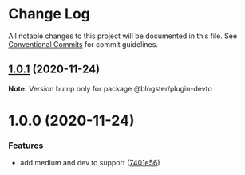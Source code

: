 # Change Log

All notable changes to this project will be documented in this file.
See [Conventional Commits](https://conventionalcommits.org) for commit guidelines.

## [1.0.1](https://github.com/maximegel/blogster/compare/@blogster/plugin-devto@1.0.0...@blogster/plugin-devto@1.0.1) (2020-11-24)

**Note:** Version bump only for package @blogster/plugin-devto

# 1.0.0 (2020-11-24)

### Features

- add medium and dev.to support ([7401e56](https://github.com/maximegel/blogster/commit/7401e5634a17d50358c23c38ba2877ef894052e1))
